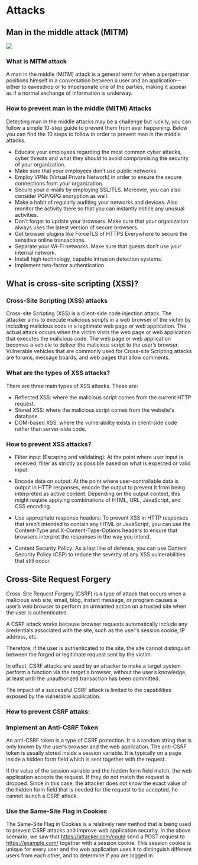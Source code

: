 # Attacks

## Man in the middle attack (MITM)

![](https://www.imperva.com/learn/wp-content/uploads/sites/13/2017/09/man-in-the-middle-mitm-attack.png)

### What is MITM attack
A man in the middle (MITM) attack is a general term for when a perpetrator positions himself in a conversation between a user and an application—either to eavesdrop or to impersonate one of the parties, making it appear as if a normal exchange of information is underway.

### How to prevent man in the middle (MITM) Attacks

Detecting man in the middle attacks may be a challenge but luckily, you can follow a simple 10-step guide to prevent them from ever happening. Below you can find the 10 steps to follow in order to prevent man in the middle attacks.

* Educate your employees regarding the most common cyber attacks, cyber threats and what they should to avoid compromising the security of your organization.
* Make sure that your employees don’t use public networks.
* Employ VPNs (Virtual Private Network) in order to ensure the secure connections from your organization.
* Secure your e-mails by employing SSL/TLS. Moreover, you can also consider PGP/GPG encryption as well.
* Make a habit of regularly auditing your networks and devices. Also monitor the activity there so that you can instantly notice any unusual activities.
* Don’t forget to update your browsers. Make sure that your organization always uses the latest version of secure browsers.
* Get browser plugins like ForceTLS of HTTPS Everywhere to secure the sensitive online transactions.
* Separate your Wi-Fi networks. Make sure that guests don’t use your internal network.
* Install high technology, capable intrusion detection systems.
* Implement two-factor authentication.

## What is cross-site scripting (XSS)?


### Cross-Site Scripting (XSS) attacks
   Cross-site Scripting (XSS) is a client-side code injection attack. The attacker aims to execute malicious scripts in a web browser of the victim by including malicious code in a legitimate web page or web application. The actual attack occurs when the victim visits the web page or web application that executes the malicious code. The web page or web application becomes a vehicle to deliver the malicious script to the user’s browser. Vulnerable vehicles that are commonly used for Cross-site Scripting attacks are forums, message boards, and web pages that allow comments.

### **What are the types of XSS attacks?**

There are three main types of XSS attacks. These are:

- Reflected XSS: where the malicious script comes from the current HTTP request.
- Stored XSS: where the malicious script comes from the website's database.
- DOM-based XSS: where the vulnerability exists in client-side code rather than server-side code.

### **How to prevent XSS attacks?**

- Filter input (Escaping and validating): At the point where user input is received, filter as strictly as possible based on what is expected or valid input.

- Encode data on output: At the point where user-controllable data is output in HTTP responses, encode the output to prevent it from being interpreted as active content. Depending on the output context, this might require applying combinations of HTML, URL, JavaScript, and CSS encoding.

- Use appropriate response headers: To prevent XSS in HTTP responses that aren't intended to contain any HTML or JavaScript, you can use the Content-Type and X-Content-Type-Options headers to ensure that browsers interpret the responses in the way you intend.

- Content Security Policy: As a last line of defense, you can use Content Security Policy (CSP) to reduce the severity of any XSS vulnerabilities that still occur.


 ## Cross-Site Request Forgery


Cross-Site Request Forgery (CSRF) is a type of attack that occurs when a malicious web site, email, blog, instant message, or program causes a user’s web browser to perform an unwanted action on a trusted site when the user is authenticated.

A CSRF attack works because browser requests automatically include any credentials associated with the site, such as the user's session cookie, IP address, etc.

Therefore, if the user is authenticated to the site, the site cannot distinguish between the forged or legitimate request sent by the victim.

In effect, CSRF attacks are used by an attacker to make a target system perform a function via the target's browser, without the user’s knowledge, at least until the unauthorized transaction has been committed.

The impact of a successful CSRF attack is limited to the capabilities exposed by the vulnerable application.

    
### How to prevent CSRF attaks: 

### Implement an Anti-CSRF Token
  An anti-CSRF token is a type of CSRF protection. It is a random string that is only known by the user’s browser and the web application. The anti-CSRF token is usually stored inside a session variable. It is typically on a page inside a hidden form field which is sent together with the request.

  If the value of the session variable and the hidden form field match, the web application accepts the request. If they do not match the request is dropped. Since in this case, the attacker does not know the exact value of the hidden form field that is needed for the request to be accepted, he cannot launch a CSRF attack.

### Use the Same-Site Flag in Cookies
  The Same-Site Flag in Cookies is a relatively new method that is being used to prevent CSRF attacks and improve web application security. In the above scenario, we saw that https://attacker.com/could send a POST request to https://example.com/ together with a session cookie. This session cookie is unique for every user and the web application uses it to distinguish different users from each other, and to determine if you are logged in.  